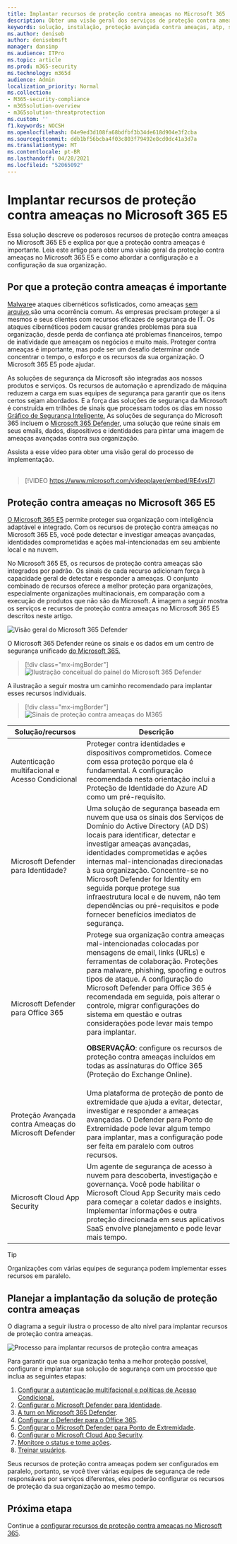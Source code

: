 ```yaml
---
title: Implantar recursos de proteção contra ameaças no Microsoft 365
description: Obter uma visão geral dos serviços de proteção contra ameaças e recursos de segurança no Microsoft 365 E5. Proteja suas contas de usuário, dispositivos, conteúdo de email e muito mais com o Microsoft 365 E5.
keywords: solução, instalação, proteção avançada contra ameaças, atp, segurança, microsoft 365 E5, proteger dispositivos, defender, m365
ms.author: deniseb
author: denisebmsft
manager: dansimp
ms.audience: ITPro
ms.topic: article
ms.prod: m365-security
ms.technology: m365d
audience: Admin
localization_priority: Normal
ms.collection:
- M365-security-compliance
- m365solution-overview
- m365solution-threatprotection
ms.custom: ''
f1.keywords: NOCSH
ms.openlocfilehash: 04e9ed3d108fa68bdfbf3b34de618d904e3f2cba
ms.sourcegitcommit: ddb1bf56bcba4f03c803f79492e8cd0dc41a3d7a
ms.translationtype: MT
ms.contentlocale: pt-BR
ms.lasthandoff: 04/28/2021
ms.locfileid: "52065092"
---
```

# <a name="deploy-threat-protection-capabilities-across-microsoft-365-e5"></a>Implantar recursos de proteção contra ameaças no Microsoft 365 E5

Essa solução descreve os poderosos recursos de proteção contra ameaças no Microsoft 365 E5 e explica por que a proteção contra ameaças é importante. Leia este artigo para obter uma visão geral da proteção contra ameaças no Microsoft 365 E5 e como abordar a configuração e a configuração da sua organização.

## <a name="why-threat-protection-is-important"></a>Por que a proteção contra ameaças é importante 

[Malware](/windows/security/threat-protection/intelligence/understanding-malware)e ataques cibernéticos sofisticados, como ameaças [sem arquivo,](/windows/security/threat-protection/intelligence/fileless-threats)são uma ocorrência comum. As empresas precisam proteger a si mesmos e seus clientes com recursos eficazes de segurança de IT. Os ataques cibernéticos podem causar grandes problemas para sua organização, desde perda de confiança até problemas financeiros, tempo de inatividade que ameaçam os negócios e muito mais. Proteger contra ameaças é importante, mas pode ser um desafio determinar onde concentrar o tempo, o esforço e os recursos da sua organização. O Microsoft 365 E5 pode ajudar. 

As soluções de segurança da Microsoft são integradas aos nossos produtos e serviços. Os recursos de automação e aprendizado de máquina reduzem a carga em suas equipes de segurança para garantir que os itens certos sejam abordados. E a força das soluções de segurança da Microsoft é construída em trilhões de sinais que processam todos os dias em nosso [Gráfico de Segurança Inteligente.](/graph/security-concept-overview) As soluções de segurança do Microsoft 365 incluem o [Microsoft 365 Defender](../security/defender/microsoft-365-defender.md), uma solução que reúne sinais em seus emails, dados, dispositivos e identidades para pintar uma imagem de ameaças avançadas contra sua organização.

Assista a esse vídeo para obter uma visão geral do processo de implementação.
<br><br>
> [!VIDEO https://www.microsoft.com/videoplayer/embed/RE4vsI7]


## <a name="threat-protection-in-microsoft-365-e5"></a>Proteção contra ameaças no Microsoft 365 E5

[O Microsoft 365 E5](https://www.microsoft.com/microsoft-365/enterprise-e5-business-software?activetab=pivot%3aoverviewtab) permite proteger sua organização com inteligência adaptável e integrado. Com os recursos de proteção contra ameaças no Microsoft 365 E5, você pode detectar e investigar ameaças avançadas, identidades comprometidas e ações mal-intencionadas em seu ambiente local e na nuvem.

No Microsoft 365 E5, os recursos de proteção contra ameaças são integrados por padrão. Os sinais de cada recurso adicionam força à capacidade geral de detectar e responder a ameaças. O conjunto combinado de recursos oferece a melhor proteção para organizações, especialmente organizações multinacionais, em comparação com a execução de produtos que não são da Microsoft. A imagem a seguir mostra os serviços e recursos de proteção contra ameaças no Microsoft 365 E5 descritos neste artigo.

![Visão geral do Microsoft 365 Defender](../media/deploy-threat-protection/deploy-threat-protection-across-m365-overview.png)

O Microsoft 365 Defender reúne os sinais e os dados em um centro de segurança unificado [do Microsoft 365.](/microsoft-365/security/defender/overview-security-center) 

> [!div class="mx-imgBorder"]
> ![Ilustração conceitual do painel do Microsoft 365 Defender](../media/deploy-threat-protection/deploy-threat-protection-across-m365-mtp.png)

A ilustração a seguir mostra um caminho recomendado para implantar esses recursos individuais. 

> [!div class="mx-imgBorder"]
> ![Sinais de proteção contra ameaças do M365](../media/deploy-threat-protection/deploy-threat-protection-across-m365.png)

|Solução/recursos  |Descrição  |
|---------|---------|
|Autenticação multifacional e Acesso Condicional     |Proteger contra identidades e dispositivos comprometidos. Comece com essa proteção porque ela é fundamental. A configuração recomendada nesta orientação inclui a Proteção de Identidade do Azure AD como um pré-requisito.     |
|Microsoft Defender para Identidade?     |  Uma solução de segurança baseada em nuvem que usa os sinais dos Serviços de Domínio do Active Directory (AD DS) locais para identificar, detectar e investigar ameaças avançadas, identidades comprometidas e ações internas mal-intencionadas direcionadas à sua organização. Concentre-se no Microsoft Defender for Identity em seguida porque protege sua infraestrutura local e de nuvem, não tem dependências ou pré-requisitos e pode fornecer benefícios imediatos de segurança. | 
|Microsoft Defender para Office 365     | Protege sua organização contra ameaças mal-intencionadas colocadas por mensagens de email, links (URLs) e ferramentas de colaboração. Proteções para malware, phishing, spoofing e outros tipos de ataque. A configuração do Microsoft Defender para Office 365 é recomendada em seguida, pois alterar o controle, migrar configurações do sistema em questão e outras considerações pode levar mais tempo para implantar. <p>**OBSERVAÇÃO**: configure os recursos de proteção contra ameaças incluídos em todas as assinaturas do Office 365 (Proteção do Exchange Online).       |
|Proteção Avançada contra Ameaças do Microsoft Defender    | Uma plataforma de proteção de ponto de extremidade que ajuda a evitar, detectar, investigar e responder a ameaças avançadas.  O Defender para Ponto de Extremidade pode levar algum tempo para implantar, mas a configuração pode ser feita em paralelo com outros recursos.   |
|Microsoft Cloud App Security     |   Um agente de segurança de acesso à nuvem para descoberta, investigação e governança. Você pode habilitar o Microsoft Cloud App Security mais cedo para começar a coletar dados e insights. Implementar informações e outra proteção direcionada em seus aplicativos SaaS envolve planejamento e pode levar mais tempo.       | 

> [!TIP]
> Organizações com várias equipes de segurança podem implementar esses recursos em paralelo. 

## <a name="plan-to-deploy-your-threat-protection-solution"></a>Planejar a implantação da solução de proteção contra ameaças

O diagrama a seguir ilustra o processo de alto nível para implantar recursos de proteção contra ameaças. 

![Processo para implantar recursos de proteção contra ameaças](../media/deploy-threat-protection/deploy-threat-protection-across-m365-grid.png)

Para garantir que sua organização tenha a melhor proteção possível, configurar e implantar sua solução de segurança com um processo que inclua as seguintes etapas:

1. [Configurar a autenticação multifacional e políticas de Acesso Condicional.](deploy-threat-protection-configure.md#step-1-set-up-multi-factor-authentication-and-conditional-access-policies)
2. [Configurar o Microsoft Defender para Identidade](deploy-threat-protection-configure.md#step-2-configure-microsoft-defender-for-identity).
3. [A turn on Microsoft 365 Defender](deploy-threat-protection-configure.md#step-3-turn-on-microsoft-365-defender).
4. [Configurar o Defender para o Office 365](deploy-threat-protection-configure.md#step-4-configure-microsoft-defender-for-office-365).
5. [Configurar o Microsoft Defender para Ponto de Extremidade](deploy-threat-protection-configure.md#step-5-configure-microsoft-defender-for-endpoint).
6. [Configurar o Microsoft Cloud App Security](deploy-threat-protection-configure.md#step-6-configure-microsoft-cloud-app-security).
7. [Monitore o status e tome ações](deploy-threat-protection-configure.md#step-7-monitor-status-and-take-actions).
8. [Treinar usuários](deploy-threat-protection-configure.md#step-8-train-users).

Seus recursos de proteção contra ameaças podem ser configurados em paralelo, portanto, se você tiver várias equipes de segurança de rede responsáveis por serviços diferentes, eles poderão configurar os recursos de proteção da sua organização ao mesmo tempo.

## <a name="next-step"></a>Próxima etapa

Continue a [configurar recursos de proteção contra ameaças no Microsoft 365](deploy-threat-protection-configure.md).


